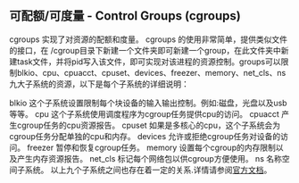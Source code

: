 ## 可配额/可度量 - Control Groups (cgroups)

cgroups 实现了对资源的配额和度量。 cgroups 的使用非常简单，提供类似文件的接口，在 /cgroup目录下新建一个文件夹即可新建一个group，在此文件夹中新建task文件，并将pid写入该文件，即可实现对该进程的资源控制。groups可以限制blkio、cpu、cpuacct、cpuset、devices、freezer、memory、net_cls、ns九大子系统的资源，以下是每个子系统的详细说明：

blkio 这个子系统设置限制每个块设备的输入输出控制。例如:磁盘，光盘以及usb等等。
cpu 这个子系统使用调度程序为cgroup任务提供cpu的访问。
cpuacct 产生cgroup任务的cpu资源报告。
cpuset 如果是多核心的cpu，这个子系统会为cgroup任务分配单独的cpu和内存。
devices 允许或拒绝cgroup任务对设备的访问。
freezer 暂停和恢复cgroup任务。
memory 设置每个cgroup的内存限制以及产生内存资源报告。
net_cls 标记每个网络包以供cgroup方便使用。
ns 名称空间子系统。
以上九个子系统之间也存在着一定的关系.详情请参阅[官方文档](https://www.kernel.org/doc/Documentation/cgroups/)。

